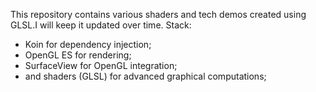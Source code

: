 This repository contains various shaders and tech demos created using GLSL.I will keep it updated over time.
Stack:
- Koin for dependency injection;
- OpenGL ES for rendering;
- SurfaceView for OpenGL integration;
- and shaders (GLSL) for advanced graphical computations;

